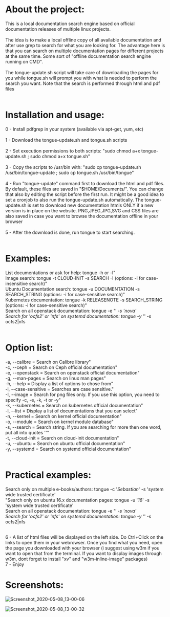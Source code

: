 # About the project:<br>
This is a local documentation search engine based on official documentation releases of multiple linux projects. <br><br>
The idea is to make a local offline copy of all available documentation and after use grep to search for what you are looking for. The advantage here is that you can search on multiple documentation pages for different projects at the same time. Some sort of "offline documentation search engine running on CMD".<br><br>
The tongue-update.sh script will take care of downloading the pages for you while tongue.sh will prompt you with what is needed to perform the search you want. Note that the search is performed through html and pdf files<br><br>

# Installation and usage:<br>
0 - Install pdfgrep in your system (available via apt-get, yum, etc)<br><br>
1 - Download the tongue-update.sh and tongue.sh scripts<br><br>
2 - Set execution permissions to both scripts: "sudo chmod a+x tongue-update.sh ; sudo chmod a+x tongue.sh"<br><br>
3 - Copy the scripts to /usr/bin with: "sudo cp tongue-update.sh /usr/bin/tongue-update ; sudo cp tongue.sh /usr/bin/tongue"<br><br>
4 - Run "tongue-update" command first to download the html and pdf files. By default, these files are saved in "$HOME/Documents/". You can change that also by editing the script before the first run. It might be a good idea to set a cronjob to also run the tongue-update.sh automatically. The tongue-update.sh is set to download new documentation htmls ONLY if a new version is in place on the website. PNG,JPEG,JPG,SVG and CSS files are also saved in case you want to browse the documentation offline in your browser<br><br>
5 - After the download is done, run tongue to start searching.<br><br>

# Examples:<br>
List documentations or ask for help: tongue -h or -l"<br>
Image search: tongue -t CLOUD-INIT -s SEARCH -I (options: -i for case-insensitive search)"<br>
Ubuntu Documentation search: tongue -u DOCUMENTATION -s SEARCH_STRING (options: -i for case-sensitive search)"<br>
Kubernetes documentation: tongue -k RELEASENOTE -s SEARCH_STRING (options: -i for case-sensitive search)"<br>
Search on all openstack documentation: tongue -e '*' -s 'nova' <br>
Search for 'ocfs2' or 'nfs' on systemd documentation: tongue -y '*' -s ocfs2\|nfs <br><br>

# Option list:<br>
-a, --calibre = Search on Calibre library"<br>
-c, --ceph = Search on Ceph official documentation"<br>
-e, --openstack = Search on openstack official documentation"<br>
-g, --man-pages = Search on linux man pages"<br>
-h, --help = Display a list of options to chose from"<br>
-i, --case-sensitive = Searches are case sensitive."<br>
-I, --image = Search for png files only. If you use this option, you need to specify -c, -e, -k, -t or -y"<br>
-k, --kubernetes = Search on kubernetes official documentation"<br>
-l, --list = Display a list of documentations that you can select"<br>
-n, --kernel = Search on kernel official documentation"<br>
-o, --module = Search on kernel module database"<br>
-s, --search = Search string. If you are searching for more then one word, put all into quotes ''"<br>
-t, --cloud-init = Search on cloud-init documentation"<br>
-u, --ubuntu = Search on ubuntu official documentation"<br>
-y, --systemd = Search on systemd official documentation"<br><br>

# Practical examples:<br>
Search only on multiple e-books/authors: tongue -c '*Sebastian*' -s 'system wide trusted certificate'<br>
"Search only on ubuntu 16.x documentation pages: tongue -u '*16*' -s 'system wide trusted certificate'<br>
Search on all openstack documentation: tongue -e '*' -s 'nova'<br>
Search for 'ocfs2' or 'nfs' on systemd documentation: tongue -y '*' -s ocfs2\|nfs<br><br>

6 - A list of html files will be displayed on the left side. Do Ctrl+Click on the links to open them in your webrowser. Once you find what you need, open the page you downloaded with your browser (i suggest using w3m if you want to open that from the terminal. If you want to display images through w3m, dont forget to install "xv" and "w3m-inline-image" packages)<br>
7 - Enjoy<br>

# Screenshots:
![Screenshot_2020-05-08_13-00-06](https://user-images.githubusercontent.com/21173715/81400390-3f503b80-912d-11ea-9f1e-d91271d3c042.png)

![Screenshot_2020-05-08_13-00-32](https://user-images.githubusercontent.com/21173715/81400391-3fe8d200-912d-11ea-9bfc-5245bce964f9.png)
